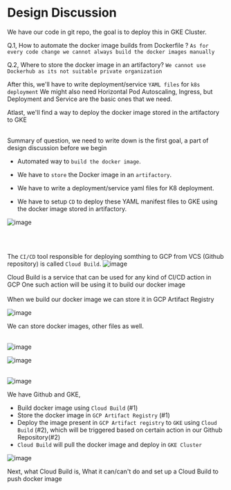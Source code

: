 # Design Discussion
We have our code in git repo, the goal is to deploy this in GKE Cluster.

Q.1, How to automate the docker image builds from Dockerfile ?
`As for every code change we cannot always build the docker images manually`

Q.2, Where to store the docker image in an artifactory?
`We cannot use Dockerhub as its not suitable private organization`

After this, we'll have to write deployment/service `YAML files` for `k8s deployment`
We might also need Horizontal Pod Autoscaling, Ingress, but Deployment and Service are the basic ones that we need.

Atlast, we'll find a way to deploy the docker image stored in the artifactory to GKE
<br> </br>

Summary of question, we need to write down is the first goal, a part of design discussion before we begin
- Automated way to `build the docker image`.

- We have to `store` the Docker image in an `artifactory`.

- We have to write a deployment/service yaml files for K8 deployment.

- We have to setup `CD` to deploy these YAML manifest files to GKE using the docker image stored in artifactory.

![image](https://github.com/user-attachments/assets/39f37f4d-6123-4040-a2a2-cac719dc9232)

<br> </br>

The `CI/CD` tool responsible for deploying somthing to GCP from VCS (Github repository) is called `Cloud Build`.
![image](https://github.com/user-attachments/assets/09d47434-d70f-4bcc-b50e-79b159df2491)

Cloud Build is a service that can be used for any kind of CI/CD action in GCP
One such action will be using it to build our docker image
<br></br>
When we build our docker image we can store it in GCP Artifact Registry

![image](https://github.com/user-attachments/assets/63d8abd9-9221-4d07-a068-1920f462d4a2)

We can store docker images, other files as well.
<br></br>

![image](https://github.com/user-attachments/assets/19014e38-1b78-406f-84ad-b1ca4d8c4b2b)

![image](https://github.com/user-attachments/assets/6bdcf322-abd9-4050-a690-0109d8c854ff)
<br></br>

![image](https://github.com/user-attachments/assets/7e7ea27a-88fe-4423-a16a-ad3834e29856)

We have Github and GKE,
- Build docker image using `Cloud Build` (#1)
- Store the docker image in `GCP Artifact Registry` (#1)
- Deploy the image present in `GCP Artifact registry` to `GKE` using `Cloud Build` (#2), which will be triggered based on certain action in our Github Repository(#2)
- `Cloud Build` will pull the docker image and deploy in `GKE Cluster`

![image](https://github.com/user-attachments/assets/0f45d917-2fd2-4465-b37a-6830e5f089bc)

Next, what Cloud Build is, What it can/can't do and set up a Cloud Build to push docker image

